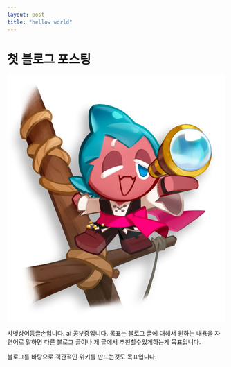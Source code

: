 ```yaml
---
layout: post
title: "hellow world"
---
```


# 첫 블로그 포스팅
![alt text](image-1.png)

샤벳상어둥글손입니다.
ai 공부중입니다.
목표는 블로그 글에 대해서 원하는 내용을 자연어로 말하면 다른 블로그 글이나 제 글에서
추천할수있게하는게 목표입니다.

블로그를 바탕으로 객관적인 위키를 만드는것도 목표입니다.
